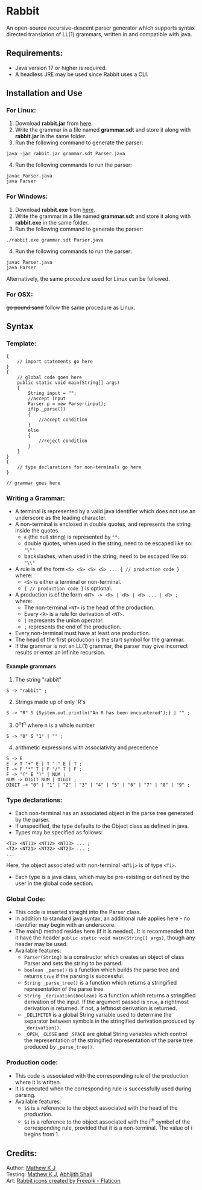 # Rabbit


An open-source recursive-descent parser generator which supports syntax directed translation of LL(1) grammars, written in and compatible with java.

## Requirements:

- Java version 17 or higher is required. 
- A headless JRE may be used since Rabbit uses a CLI. 


## Installation and Use

### For Linux:

1) Download **rabbit.jar** from [here](https://github.com/MathewKJ2048/Rabbit/blob/main/downloads/rabbit.jar?raw=true).
2) Write the grammar in a file named **grammar.sdt** and store it along with **rabbit.jar** in the same folder.
3) Run the following command to generate the parser:
```
java -jar rabbit.jar grammar.sdt Parser.java
```
4) Run the following commands to run the parser:
```
javac Parser.java
java Parser
```


### For Windows:

1) Download **rabbit.exe** from [here](https://github.com/MathewKJ2048/Rabbit/blob/main/downloads/rabbit.exe?raw=true).
2) Write the grammar in a file named **grammar.sdt** and store it along with **rabbit.exe** in the same folder.
3) Run the following command to generate the parser:
```
./rabbit.exe grammar.sdt Parser.java
```
4) Run the following commands to run the parser:
```
javac Parser.java
java Parser
```

Alternatively, the same procedure used for Linux can be followed.


### For OSX:
~~go pound sand~~ follow the same procedure as Linux.

## Syntax

### Template:

```
{
	// import statements go here
}
{
	// global code goes here
	public static void main(String[] args)
	{
		String input = "";
		//accept input
		Parser p = new Parser(input);
		if(p._parse())
		{
			//accept condition
		}
		else
		{
			//reject condition
		}
	}
}
{
	// type declarations for non-terminals go here
}

// grammar goes here
```

### Writing a Grammar:
- A terminal is represented by a valid java identifier which does not use an underscore as the leading character.
- A non-terminal is enclosed in double quotes, and represents the string inside the quotes.  
    - ϵ (the null string) is represented by `""`.
    - double quotes, when used in the string, need to be escaped like so: `"\""`
    - backslashes, when used in the string, need to be escaped like so: `"\\"`
- A rule is of the form `<S> <S> <S> <S> ... { // production code } ` where: 
    - `<S>` is either a terminal or non-terminal. 
    - `{ // production code }` is optional.
- A production is of the form `<NT> -> <R> | <R> | <R> ... | <R> ;` where:
    - The non-terminal `<NT>` is the head of the production.
    - Every `<R>` is a rule for derivation of `<NT>`.
    - `|` represents the union operator.
    - `;` represents the end of the production.
- Every non-terminal must have at least one production.
- The head of the first production is the start symbol for the grammar.
- If the grammar is not an LL(1) grammar, the parser may give incorrect results or enter an infinite recursion.

#### Example grammars

1) The string "rabbit"  
```
S -> "rabbit" ;
```
2) Strings made up of only 'R's   
```
S -> "R" S {System.out.println("An R has been encountered");} | "" ;
```
3) 0<sup>n</sup>1<sup>n</sup> where n is a whole number
```
S -> "0" S "1" | "" ;
```
4) arithmetic expressions with associativity and precedence
```
S -> E
E -> T "+" E | T "-" E | T ;
T -> F "*" T | F "/" T | F ;
F -> "(" E ")" | NUM ;
NUM -> DIGIT NUM | DIGIT ;
DIGIT -> "0" | "1" | "2" | "3" | "4" | "5" | "6" | "7" | "8" | "9" ;
```

### Type declarations:

- Each non-terminal has an associated object in the parse tree generated by the parser.
- If unspecified, the type defaults to the Object class as defined in java.
- Types may be specified as follows:
```
<T1> <NT11> <NT12> <NT13> ... ;
<T2> <NT21> <NT22> <NT23> ... ;
...
```
Here, the object associated with non-terminal `<NTij>` is of type `<Ti>`.
- Each type is a java class, which may be pre-existing or defined by the user in the global code section.

### Global Code:

- This code is inserted straight into the Parser class.
- In addition to standard java syntax, an additional rule applies here - no identifier may begin with an underscore.
- The main() method resides here (if it is needed). It is recommended that it have the header `public static void main(String[] args)`, though any header may be used. 
- Available features:
    - `Parser(String)` is a constructor which creates an object of class Parser and sets the string to be parsed.
    - `boolean _parse()` is a function which builds the parse tree and returns `true` if the parsing is successful.
    - `String _parse_tree()` is a function which returns a stringified representation of the parse tree.
    - `String _derivation(boolean)` is a function which returns a stringified derivation of the input. If the argument passed is `true`, a rightmost derivation is returned. If not, a leftmost derivation is returned.
    - `_DELIMITER` is a global String variable used to determine the separator between symbols in the stringified derivation produced by `_derivation()`.
    - `_OPEN`, `_CLOSE` and `_SPACE` are global String variables which control the representation of the stringified representation of the parse tree produced by `_parse_tree()`.

### Production code:

- This code is associated with the corresponding rule of the production where it is written.
- It is executed when the corresponding rule is successfully used during parsing.
- Available features:
  - `$$` is a reference to the object associated with the head of the production.
  - `$i` is a reference to the object associated with the i<sup>th</sup> symbol of the corresponding rule, provided that it is a non-terminal. The value of i begins from 1.


## Credits:
Author: [Mathew K J](https://github.com/MathewKJ2048)  
Testing: [Mathew K J](https://github.com/MathewKJ2048), [Abhijith Shaji](https://github.com/Saangetheya)  
Art: <a href="https://www.flaticon.com/free-icons/rabbit" title="rabbit icons">Rabbit icons created by Freepik - Flaticon</a>
